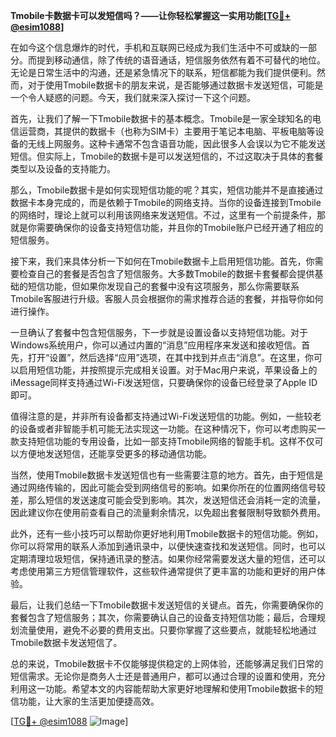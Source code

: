**Tmobile卡数据卡可以发短信吗？——让你轻松掌握这一实用功能[[TG💪+ @esim1088](https://t.me/s/esim1088)]**

在如今这个信息爆炸的时代，手机和互联网已经成为我们生活中不可或缺的一部分。而提到移动通信，除了传统的语音通话，短信服务依然有着不可替代的地位。无论是日常生活中的沟通，还是紧急情况下的联系，短信都能为我们提供便利。然而，对于使用Tmobile数据卡的朋友来说，是否能够通过数据卡发送短信，可能是一个令人疑惑的问题。今天，我们就来深入探讨一下这个问题。

首先，让我们了解一下Tmobile数据卡的基本概念。Tmobile是一家全球知名的电信运营商，其提供的数据卡（也称为SIM卡）主要用于笔记本电脑、平板电脑等设备的无线上网服务。这种卡通常不包含语音功能，因此很多人会误以为它不能发送短信。但实际上，Tmobile的数据卡是可以发送短信的，不过这取决于具体的套餐类型以及设备的支持能力。

那么，Tmobile数据卡是如何实现短信功能的呢？其实，短信功能并不是直接通过数据卡本身完成的，而是依赖于Tmobile的网络支持。当你的设备连接到Tmobile的网络时，理论上就可以利用该网络来发送短信。不过，这里有一个前提条件，那就是你需要确保你的设备支持短信功能，并且你的Tmobile账户已经开通了相应的短信服务。

接下来，我们来具体分析一下如何在Tmobile数据卡上启用短信功能。首先，你需要检查自己的套餐是否包含了短信服务。大多数Tmobile的数据卡套餐都会提供基础的短信功能，但如果你发现自己的套餐中没有这项服务，那么你需要联系Tmobile客服进行升级。客服人员会根据你的需求推荐合适的套餐，并指导你如何进行操作。

一旦确认了套餐中包含短信服务，下一步就是设置设备以支持短信功能。对于Windows系统用户，你可以通过内置的“消息”应用程序来发送和接收短信。首先，打开“设置”，然后选择“应用”选项，在其中找到并点击“消息”。在这里，你可以启用短信功能，并按照提示完成相关设置。对于Mac用户来说，苹果设备上的iMessage同样支持通过Wi-Fi发送短信，只要确保你的设备已经登录了Apple ID即可。

值得注意的是，并非所有设备都支持通过Wi-Fi发送短信的功能。例如，一些较老的设备或者非智能手机可能无法实现这一功能。在这种情况下，你可以考虑购买一款支持短信功能的专用设备，比如一部支持Tmobile网络的智能手机。这样不仅可以方便地发送短信，还能享受更多的移动通信功能。

当然，使用Tmobile数据卡发送短信也有一些需要注意的地方。首先，由于短信是通过网络传输的，因此可能会受到网络信号的影响。如果你所在的位置网络信号较差，那么短信的发送速度可能会受到影响。其次，发送短信还会消耗一定的流量，因此建议你在使用前查看自己的流量剩余情况，以免超出套餐限制导致额外费用。

此外，还有一些小技巧可以帮助你更好地利用Tmobile数据卡的短信功能。例如，你可以将常用的联系人添加到通讯录中，以便快速查找和发送短信。同时，也可以定期清理垃圾短信，保持通讯录的整洁。如果你经常需要发送大量的短信，还可以考虑使用第三方短信管理软件，这些软件通常提供了更丰富的功能和更好的用户体验。

最后，让我们总结一下Tmobile数据卡发送短信的关键点。首先，你需要确保你的套餐包含了短信服务；其次，你需要确认自己的设备支持短信功能；最后，合理规划流量使用，避免不必要的费用支出。只要你掌握了这些要点，就能轻松地通过Tmobile数据卡发送短信了。

总的来说，Tmobile数据卡不仅能够提供稳定的上网体验，还能够满足我们日常的短信需求。无论你是商务人士还是普通用户，都可以通过合理的设置和使用，充分利用这一功能。希望本文的内容能帮助大家更好地理解和使用Tmobile数据卡的短信功能，让大家的生活更加便捷高效。

[[TG💪+ @esim1088](https://t.me/s/esim1088) ![Image](https://i.postimg.cc/4NQfJmqS/Snipaste-2025-05-13-00-14-12.png)]